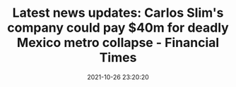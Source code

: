 ---
"title": "Latest news updates: Carlos Slim's company could pay $40m for deadly Mexico metro collapse - Financial Times"
"date": "2021-10-26 23:20:20"
"feed_name": "GOOGLENEWSINDUSTRIAL"
"feed_website": "https://news.google.com/search?q=industrial%2Bincident&hl=en-US&gl=US&ceid=US:en"
"feed_rss": "https://news.google.com/rss/search?q=industrial%2Bincident&hl=en-US&gl=US&ceid=US:en"
"link": "https://www.ft.com/content/e5b386c7-a6ff-4bc8-982a-549b850beeb9"
"source": "{'href': 'https://www.ft.com', 'title': 'Financial Times'}"
"file": "_posts/2021-1-1-b89e0b09435f8f6b933cd65f6620bfd316c86458.md"
"accident": "0"
"drilling": "0"
"dead": "0"
"injured": "0"
"arrested": "0"
"place": "unknown place"
"where": "unknown site"
"causes": "unknown"
"place_uri": "unknown place"
---